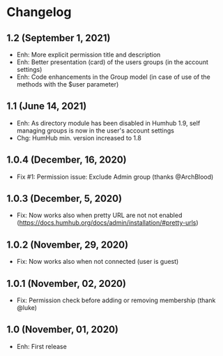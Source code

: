 Changelog
=========

1.2 (September 1, 2021)
--------------------
- Enh: More explicit permission title and description
- Enh: Better presentation (card) of the users groups (in the account settings)
- Enh: Code enhancements in the Group model (in case of use of the methods with the $user parameter)


1.1 (June 14, 2021)
--------------------
- Enh: As directory module has been disabled in Humhub 1.9, self managing groups is now in the user's account settings
- Chg: HumHub min. version increased to 1.8


1.0.4 (December, 16, 2020)
--------------------
- Fix #1: Permission issue: Exclude Admin group (thanks @ArchBlood)


1.0.3 (December, 5, 2020)
--------------------
- Fix: Now works also when pretty URL are not not enabled (https://docs.humhub.org/docs/admin/installation/#pretty-urls)


1.0.2 (November, 29, 2020)
--------------------
- Fix: Now works also when not connected (user is guest)


1.0.1 (November, 02, 2020)
--------------------
- Fix: Permission check before adding or removing membership (thank @luke)


1.0 (November, 01, 2020)
--------------------
- Enh: First release